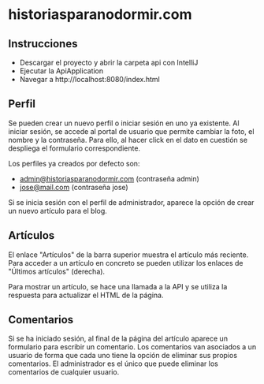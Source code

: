 # historiasparanodormir.com

## Instrucciones
- Descargar el proyecto y abrir la carpeta api con IntelliJ
- Ejecutar la ApiApplication
- Navegar a http://localhost:8080/index.html

## Perfil
Se pueden crear un nuevo perfil o iniciar sesión en uno ya existente. Al iniciar sesión, se accede al portal de usuario que permite cambiar la foto, el nombre y la contraseña. Para ello, al hacer click en el dato en cuestión se despliega el formulario correspondiente.

Los perfiles ya creados por defecto son: 
- admin@historiasparanodormir.com (contraseña admin)
- jose@mail.com (contraseña jose)

Si se inicia sesión con el perfil de administrador, aparece la opción de crear un nuevo artículo para el blog.

## Artículos
El enlace "Artículos" de la barra superior muestra el artículo más reciente. Para acceder a un artículo en concreto se pueden utilizar los enlaces de "Últimos artículos" (derecha).

Para mostrar un artículo, se hace una llamada a la API y se utiliza la respuesta para actualizar el HTML de la página.

## Comentarios
Si se ha iniciado sesión, al final de la página del artículo aparece un formulario para escribir un comentario. Los comentarios van asociados a un usuario de forma que cada uno tiene la opción de eliminar sus propios comentarios. El administrador es el único que puede eliminar los comentarios de cualquier usuario.